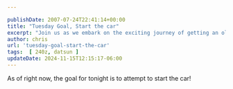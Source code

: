 ```yaml
---

publishDate: 2007-07-24T22:41:14+00:00
title: "Tuesday Goal, Start the car"
excerpt: "Join us as we embark on the exciting journey of getting an old car running again tonight."
author: chris
url: 'tuesday-goal-start-the-car'
tags:  [ 240z, datsun ] 
updateDate: 2024-11-15T12:15:17-06:00
---
```


As of right now, the goal for tonight is to attempt to start the car!
